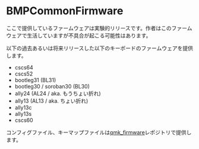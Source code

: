 # BMPCommonFirmware

ここで提供しているファームウェアは実験的リリースです。作者はこのファームウェアで生活していますが不具合が起こる可能性はあります。

以下の過去あるいは将来リリースした以下のキーボードのファームウェアを提供します。

- cscs64
- cscs52
- bootleg31 (BL31)
- bootleg30 / soroban30 (BL30)
- ally24 (AL24 / aka. もうちょい折れ)
- ally13 (AL13 / aka. ちょい折れ)
- ally13c
- ally13s
- cscs60

コンフィグファイル、キーマップファイルは[qmk_firmware](https://github.com/hatanoh/qmk_firmware/tree/dev/ble_micro_pro/keyboards/sarasarado_ble/config)レポジトリで提供します。
